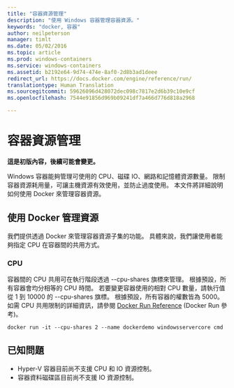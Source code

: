 ```yaml
---
title: "容器資源管理"
description: "使用 Windows 容器管理容器資源。"
keywords: "docker, 容器"
author: neilpeterson
manager: timlt
ms.date: 05/02/2016
ms.topic: article
ms.prod: windows-containers
ms.service: windows-containers
ms.assetid: b2192e64-9d74-474e-8af0-2d8b3ad1deee
redirect_url: https://docs.docker.com/engine/reference/run/
translationtype: Human Translation
ms.sourcegitcommit: 59626096d428072dec098c7817e2d6b39c10e9cf
ms.openlocfilehash: 7544e91856d969b09241df7a466d776d818a2968

---
```


# 容器資源管理

**這是初版內容，後續可能會變更。** 

Windows 容器能夠管理可使用的 CPU、磁碟 IO、網路和記憶體資源數量。 限制容器資源耗用量，可讓主機資源有效使用，並防止過度使用。 本文件將詳細說明如何使用 Docker 來管理容器資源。

## 使用 Docker 管理資源 

我們提供透過 Docker 來管理容器資源子集的功能。 具體來說，我們讓使用者能夠指定 CPU 在容器間的共用方式。 

### CPU

容器間的 CPU 共用可在執行階段透過 --cpu-shares 旗標來管理。 根據預設，所有容器會均分相等的 CPU 時間。 若要變更容器使用的相對 CPU 數量，請執行值從 1 到 10000 的 --cpu-shares 旗標。 根據預設，所有容器的權數皆為 5000。 如需 CPU 共用限制的詳細資訊，請參閱 [Docker Run Reference]( https://docs.docker.com/engine/reference/run/#cpu-share-constraint) (Docker Run 參考)。 

```none 
docker run -it --cpu-shares 2 --name dockerdemo windowsservercore cmd
```

## 已知問題

- Hyper-V 容器目前尚不支援 CPU 和 IO 資源控制。
- 容器資料磁碟區目前尚不支援 IO 資源控制。


<!--HONumber=Sep16_HO2-->


